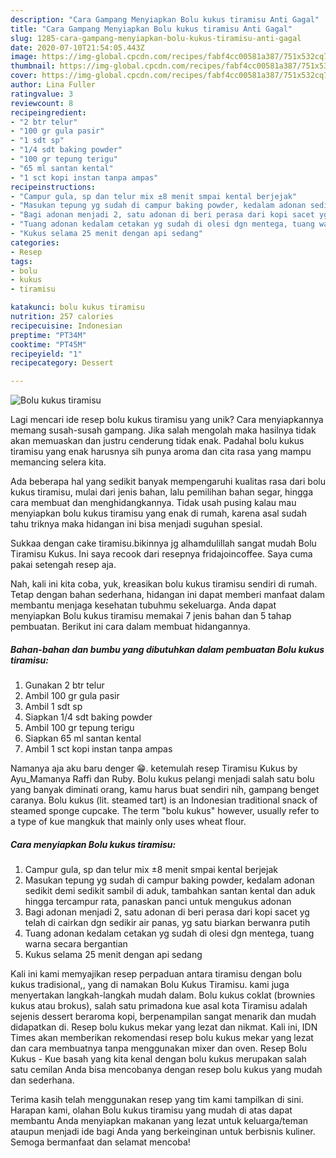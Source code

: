 ```yaml
---
description: "Cara Gampang Menyiapkan Bolu kukus tiramisu Anti Gagal"
title: "Cara Gampang Menyiapkan Bolu kukus tiramisu Anti Gagal"
slug: 1285-cara-gampang-menyiapkan-bolu-kukus-tiramisu-anti-gagal
date: 2020-07-10T21:54:05.443Z
image: https://img-global.cpcdn.com/recipes/fabf4cc00581a387/751x532cq70/bolu-kukus-tiramisu-foto-resep-utama.jpg
thumbnail: https://img-global.cpcdn.com/recipes/fabf4cc00581a387/751x532cq70/bolu-kukus-tiramisu-foto-resep-utama.jpg
cover: https://img-global.cpcdn.com/recipes/fabf4cc00581a387/751x532cq70/bolu-kukus-tiramisu-foto-resep-utama.jpg
author: Lina Fuller
ratingvalue: 3
reviewcount: 8
recipeingredient:
- "2 btr telur"
- "100 gr gula pasir"
- "1 sdt sp"
- "1/4 sdt baking powder"
- "100 gr tepung terigu"
- "65 ml santan kental"
- "1 sct kopi instan tanpa ampas"
recipeinstructions:
- "Campur gula, sp dan telur mix ±8 menit smpai kental berjejak"
- "Masukan tepung yg sudah di campur baking powder, kedalam adonan sedikit demi sedikit sambil di aduk, tambahkan santan kental dan aduk hingga tercampur rata, panaskan panci untuk mengukus adonan"
- "Bagi adonan menjadi 2, satu adonan di beri perasa dari kopi sacet yg telah di cairkan dgn sedikir air panas, yg satu biarkan berwanra putih"
- "Tuang adonan kedalam cetakan yg sudah di olesi dgn mentega, tuang warna secara bergantian"
- "Kukus selama 25 menit dengan api sedang"
categories:
- Resep
tags:
- bolu
- kukus
- tiramisu

katakunci: bolu kukus tiramisu 
nutrition: 257 calories
recipecuisine: Indonesian
preptime: "PT34M"
cooktime: "PT45M"
recipeyield: "1"
recipecategory: Dessert

---
```



![Bolu kukus tiramisu](https://img-global.cpcdn.com/recipes/fabf4cc00581a387/751x532cq70/bolu-kukus-tiramisu-foto-resep-utama.jpg)

Lagi mencari ide resep bolu kukus tiramisu yang unik? Cara menyiapkannya memang susah-susah gampang. Jika salah mengolah maka hasilnya tidak akan memuaskan dan justru cenderung tidak enak. Padahal bolu kukus tiramisu yang enak harusnya sih punya aroma dan cita rasa yang mampu memancing selera kita.

Ada beberapa hal yang sedikit banyak mempengaruhi kualitas rasa dari bolu kukus tiramisu, mulai dari jenis bahan, lalu pemilihan bahan segar, hingga cara membuat dan menghidangkannya. Tidak usah pusing kalau mau menyiapkan bolu kukus tiramisu yang enak di rumah, karena asal sudah tahu triknya maka hidangan ini bisa menjadi suguhan spesial.

Sukkaa dengan cake tiramisu.bikinnya jg alhamdulillah sangat mudah Bolu Tiramisu Kukus. Ini saya recook dari resepnya fridajoincoffee. Saya cuma pakai setengah resep aja.


Nah, kali ini kita coba, yuk, kreasikan bolu kukus tiramisu sendiri di rumah. Tetap dengan bahan sederhana, hidangan ini dapat memberi manfaat dalam membantu menjaga kesehatan tubuhmu sekeluarga. Anda dapat menyiapkan Bolu kukus tiramisu memakai 7 jenis bahan dan 5 tahap pembuatan. Berikut ini cara dalam membuat hidangannya.

<!--inarticleads1-->

##### Bahan-bahan dan bumbu yang dibutuhkan dalam pembuatan Bolu kukus tiramisu:

1. Gunakan 2 btr telur
1. Ambil 100 gr gula pasir
1. Ambil 1 sdt sp
1. Siapkan 1/4 sdt baking powder
1. Ambil 100 gr tepung terigu
1. Siapkan 65 ml santan kental
1. Ambil 1 sct kopi instan tanpa ampas


Namanya aja aku baru denger 😁. ketemulah resep Tiramisu Kukus by Ayu_Mamanya Raffi dan Ruby. Bolu kukus pelangi menjadi salah satu bolu yang banyak diminati orang, kamu harus buat sendiri nih, gampang benget caranya. Bolu kukus (lit. steamed tart) is an Indonesian traditional snack of steamed sponge cupcake. The term &#34;bolu kukus&#34; however, usually refer to a type of kue mangkuk that mainly only uses wheat flour. 

<!--inarticleads2-->

##### Cara menyiapkan Bolu kukus tiramisu:

1. Campur gula, sp dan telur mix ±8 menit smpai kental berjejak
1. Masukan tepung yg sudah di campur baking powder, kedalam adonan sedikit demi sedikit sambil di aduk, tambahkan santan kental dan aduk hingga tercampur rata, panaskan panci untuk mengukus adonan
1. Bagi adonan menjadi 2, satu adonan di beri perasa dari kopi sacet yg telah di cairkan dgn sedikir air panas, yg satu biarkan berwanra putih
1. Tuang adonan kedalam cetakan yg sudah di olesi dgn mentega, tuang warna secara bergantian
1. Kukus selama 25 menit dengan api sedang


Kali ini kami memyajikan resep perpaduan antara tiramisu dengan bolu kukus tradisional,, yang di namakan Bolu Kukus Tiramisu. kami juga menyertakan langkah-langkah mudah dalam. Bolu kukus coklat (brownies kukus atau brokus), salah satu primadona kue asal kota Tiramisu adalah sejenis dessert beraroma kopi, berpenampilan sangat menarik dan mudah didapatkan di. Resep bolu kukus mekar yang lezat dan nikmat. Kali ini, IDN Times akan memberikan rekomendasi resep bolu kukus mekar yang lezat dan cara membuatnya tanpa menggunakan mixer dan oven. Resep Bolu Kukus - Kue basah yang kita kenal dengan bolu kukus merupakan salah satu cemilan Anda bisa mencobanya dengan resep bolu kukus yang mudah dan sederhana. 

Terima kasih telah menggunakan resep yang tim kami tampilkan di sini. Harapan kami, olahan Bolu kukus tiramisu yang mudah di atas dapat membantu Anda menyiapkan makanan yang lezat untuk keluarga/teman ataupun menjadi ide bagi Anda yang berkeinginan untuk berbisnis kuliner. Semoga bermanfaat dan selamat mencoba!
